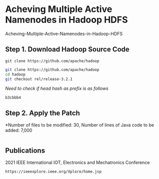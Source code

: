 # Acheving Multiple Active Namenodes in Hadoop HDFS
Acheving-Multiple-Active-Namenodes-in-Hadoop-HDFS

## Step 1. Download Hadoop Source Code
`git clone https://github.com/apache/hadoop`

```bash
git clone https://github.com/apache/hadoop
cd hadoop
git checkout rel/release-3.2.1
```
*Need to check if head hash as prefix is as follows*
```
b3cbbb4
```

## Step 2. Apply the Patch
*Number of files to be modified: 30, Number of lines of Java code to be added: 7,000
```bash

```

## Publications
2021 IEEE International IOT, Electronics and Mechatronics Conference

`https://ieeexplore.ieee.org/Xplore/home.jsp`
